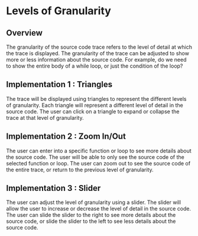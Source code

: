 # Levels of Granularity

## Overview

The granularity of the source code trace refers to the level of detail at which the trace is displayed.
The granularity of the trace can be adjusted to show more or less information about the source code.
For example, do we need to show the entire body of a while loop, or just the condition of the loop?

## Implementation 1 : Triangles

The trace will be displayed using triangles to represent the different levels of granularity.
Each triangle will represent a different level of detail in the source code.
The user can click on a triangle to expand or collapse the trace at that level of granularity.

## Implementation 2 : Zoom In/Out

The user can enter into a specific function or loop to see more details about the source code.
The user will be able to only see the source code of the selected function or loop.
The user can zoom out to see the source code of the entire trace, or return to the previous level of granularity.

## Implementation 3 : Slider

The user can adjust the level of granularity using a slider.
The slider will allow the user to increase or decrease the level of detail in the source code.
The user can slide the slider to the right to see more details about the source code, or slide the slider to the left to see less details about the source code.

